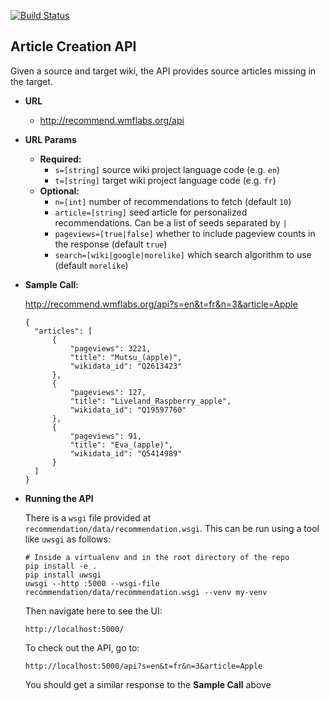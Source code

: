 [![Build Status](https://travis-ci.org/wikimedia-research/translation-recs-app.svg?branch=master)](https://travis-ci.org/wikimedia-research/translation-recs-app)

**Article Creation API**
----
  Given a source and target wiki, the API provides source articles missing in the target.

* **URL**
  * http://recommend.wmflabs.org/api  
* **URL Params**
  * **Required:** 
    * `s=[string]` source wiki project language code (e.g. `en`)
    * `t=[string]` target wiki project language code (e.g. `fr`)
  * **Optional:**
    * `n=[int]` number of recommendations to fetch (default `10`)
    * `article=[string]` seed article for personalized recommendations. Can be a list of 
      seeds separated by `|`
    * `pageviews=[true|false]` whether to include pageview counts in the response (default `true`)
    * `search=[wiki|google|morelike]` which search algorithm to use (default `morelike`)
* **Sample Call:**

  http://recommend.wmflabs.org/api?s=en&t=fr&n=3&article=Apple

  ```
  {
    "articles": [
        {
            "pageviews": 3221,
            "title": "Mutsu_(apple)",
            "wikidata_id": "Q2613423"
        },
        {
            "pageviews": 127,
            "title": "Liveland_Raspberry_apple",
            "wikidata_id": "Q19597760"
        },
        {
            "pageviews": 91,
            "title": "Eva_(apple)",
            "wikidata_id": "Q5414989"
        }
    ]
  }
  ```

* **Running the API**

  There is a `wsgi` file provided at `recommendation/data/recommendation.wsgi`. This can be run
  using a tool like `uwsgi` as follows:
  ```
  # Inside a virtualenv and in the root directory of the repo
  pip install -e .
  pip install uwsgi
  uwsgi --http :5000 --wsgi-file recommendation/data/recommendation.wsgi --venv my-venv
  ```

  Then navigate here to see the UI:
  ```
  http://localhost:5000/
  ```

  To check out the API, go to:
  ```
  http://localhost:5000/api?s=en&t=fr&n=3&article=Apple
  ```

  You should get a similar response to the **Sample Call** above

